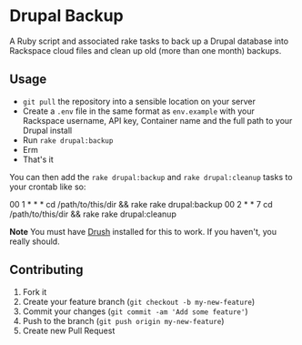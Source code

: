 # Drupal Backup

A Ruby script and associated rake tasks to back up a Drupal database into Rackspace cloud files and clean up old (more than one month) backups.

## Usage

* `git pull` the repository into a sensible location on your server
* Create a `.env` file in the same format as `env.example` with your Rackspace username, API key, Container name and the full path to your Drupal install
* Run `rake drupal:backup`
* Erm
* That's it

You can then add the `rake drupal:backup` and `rake drupal:cleanup` tasks to your crontab like so:

  00 1 * * * cd /path/to/this/dir && rake rake drupal:backup
  00 2 * * 7 cd /path/to/this/dir && rake rake drupal:cleanup

**Note** You must have [Drush](http://drush.ws/) installed for this to work. If you haven't, you really should.

## Contributing

1. Fork it
2. Create your feature branch (`git checkout -b my-new-feature`)
3. Commit your changes (`git commit -am 'Add some feature'`)
4. Push to the branch (`git push origin my-new-feature`)
5. Create new Pull Request
